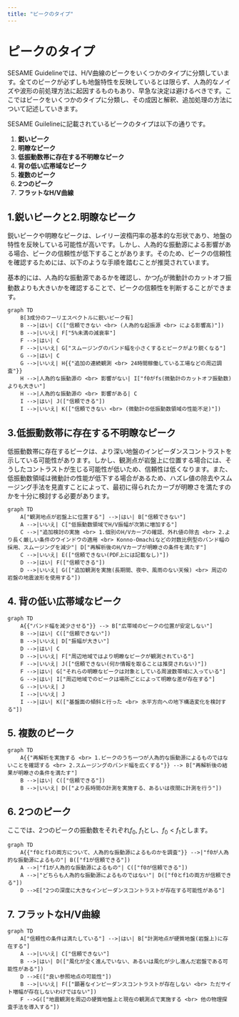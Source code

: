 ```yaml
---
title: "ピークのタイプ"
---
```

# ピークのタイプ

SESAME Guidelineでは、H/V曲線のピークをいくつかのタイプに分類しています。全てのピークが必ずしも地盤特性を反映しているとは限らず、人為的なノイズや波形の前処理方法に起因するものもあり、早急な決定は避けるべきです。ここではピークをいくつかのタイプに分類し、その成因と解釈、追加処理の方法について記述していきます。

SESAME Guilelineに記載されているピークのタイプは以下の通りです。

1. **鋭いピーク**
1. **明瞭なピーク**
1. **低振動数帯に存在する不明瞭なピーク**
1. **背の低い広帯域なピーク**
1. **複数のピーク**
1. **2つのピーク**
1. **フラットなH/V曲線**

## 1.鋭いピークと2.明瞭なピーク

鋭いピークや明瞭なピークは、レイリー波楕円率の基本的な形状であり、地盤の特性を反映している可能性が高いです。しかし、人為的な振動源による影響がある場合、ピークの信頼性が低下することがあります。そのため、ピークの信頼性を確認するためには、以下のような手順を踏むことが推奨されています。

基本的には、人為的な振動源であるかを確認し、かつ$f_0$が微動計のカットオフ振動数よりも大きいかを確認することで、ピークの信頼性を判断することができます。

```mermaid
graph TD
    B[3成分のフーリエスペクトルに鋭いピーク有]
    B -->|はい| C(["信頼できない <br> (人為的な起振源 <br> による影響高)"])
    B -->|いいえ| F["5%未満の減衰率"]
    F -->|はい| C
    F -->|いいえ| G["スムージングのバンド幅を小さくするとピークがより鋭くなる"]
    G -->|はい| C
    G -->|いいえ| H{{"追加の連続観測 <br> 24時間稼働している工場などの周辺調査"}}
    H -->|人為的な振動源の <br> 影響がない| I["f0がfs(微動計のカットオフ振動数)よりも大きい"]
    H -->|人為的な振動源の <br> 影響がある| C
    I -->|はい| J(["信頼できる"])
    I -->|いいえ| K(["信頼できない <br> (微動計の低振動数領域の性能不足)"])

```

## 3.低振動数帯に存在する不明瞭なピーク

低振動数帯に存在するピークは、より深い地盤のインピーダンスコントラストを示している可能性があります。しかし、観測点が岩盤上に位置する場合には、そうしたコントラストが生じる可能性が低いため、信頼性は低くなります。また、低振動数領域は微動計の性能が低下する場合があるため、ハズレ値の除去やスムージング手法を見直すことによって、最初に得られたカーブが明瞭さを満たすのかを十分に検討する必要があります。

```mermaid
graph TD
    A["観測地点が岩盤上に位置する"] -->|はい| B["信頼できない"]
    A -->|いいえ| C["低振動数領域でH/V振幅が次第に増加する"]
    C -->|"追加検討の実施 <br> 1.個別のH/Vカーブの確認、外れ値の除去 <br> 2.より長く厳しい条件のウインドウの適用 <br> Konno-Omachiなどの対数比例型のバンド幅の採用、スムージングを減少"| D["再解析後のH/Vカーブが明瞭さの条件を満たす"]
    C -->|いいえ| E(["信頼できない(PDF上には記載なし)"])
    D -->|はい| F(["信頼できる"])
    D -->|いいえ| G(["追加観測を実施(長期間、夜中、風雨のない天候) <br> 周辺の岩盤の地震波形を使用する"])

```

## 4. 背の低い広帯域なピーク
```mermaid
graph TD
    A{{"バンド幅を減少させる"}} --> B["広帯域のピークの位置が安定しない"]
    B -->|はい| C(["信頼できない"])
    B -->|いいえ| D["振幅が大きい"]
    D -->|はい| C
    D -->|いいえ| F["周辺地域ではより明瞭なピークが観測されている"]
    F -->|いいえ| J(["信頼できない(何か情報を取ることは推奨されない)"])
    F -->|はい| G["それらの明瞭なピークは対象としている周波数帯域に入っている"]
    G -->|はい| I["周辺地域でのピークは場所ごとによって明瞭な差が存在する"]
    G -->|いいえ| J
    I -->|いいえ| J
    I -->|はい| K(["基盤面の傾斜と行った <br> 水平方向への地下構造変化を検討する"])
```

## 5. 複数のピーク

```mermaid
graph TD
    A{{"再解析を実施する <br> 1.ピークのうち一つが人為的な振動源によるものではないことを確認する <br> 2.スムージングのバンド幅を広くする"}} --> B["再解析後の結果が明瞭さの条件を満たす"]
    B -->|はい| C(["信頼できる"])
    B -->|いいえ| D(["より長時間の計測を実施する、あるいは夜間に計測を行う"])

```

## 6. 2つのピーク

ここでは、2つのピークの振動数をそれぞれ$f_0$, $f_1$とし、$f_0 < f_1$とします。

```mermaid
graph TD
    A{{"f0とf1の両方について、人為的な振動源によるものかを調査"}} -->|"f0が人為的な振動源によるもの"| B(["f1が信頼できる"])
    A -->|"f1が人為的な振動源によるもの"| C(["f0が信頼できる"])
    A -->|"どちらも人為的な振動源によるものではない"| D(["f0とf1の両方が信頼できる"])
    D -->E["2つの深度に大きなインピーダンスコントラストが存在する可能性がある"]
```

## 7. フラットなH/V曲線
```mermaid
graph TD
    A["信頼性の条件は満たしている"] -->|はい| B["計測地点が硬質地盤(岩盤上)に存在する"]
    A -->|いいえ| C["信頼できない"]
    B -->|はい| D(["風化が全く進んでいない、あるいは風化が少し進んだ岩盤である可能性がある"])
    D -->E(["良い参照地点の可能性"])
    B -->|いいえ| F(["顕著なインピーダンスコントラストが存在しない <br> ただサイト増幅が存在しないわけではない"])
    F -->G(["地震観測を周辺の硬質地盤上と現在の観測点で実施する <br> 他の物理探査手法を導入する"])
```